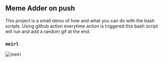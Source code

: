 ## Meme Adder on push
This project is a small demo of how and what you can do with the bash scripts. Using github action everytime action is triggered this bash script will run and add a random gif at the end.

### `meirl`
![meirl](https://i.imgur.com/Z1jZq5n.jpg)